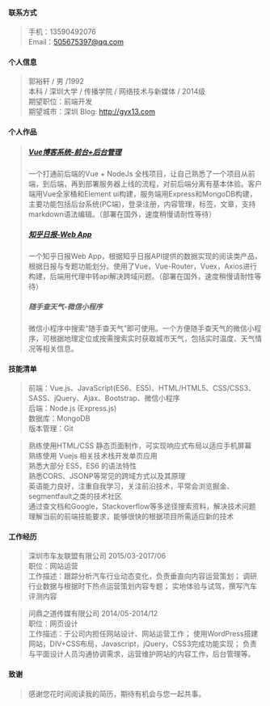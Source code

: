 #### 联系方式

> 手机：13590492076<br>
> Email：505675397@qq.com

#### 个人信息

> 郭裕轩 / 男 /1992<br>
> 本科 / 深圳大学 / 传播学院 / 网络技术与新媒体 / 2014级<br>
> 期望职位：前端开发<br>
> 期望城市：深圳
> Blog: http://gyx13.com<br>

#### 个人作品
> ##### [Vue博客系统-前台+后台管理](http://gyx-vblog.herokuapp.com)
> 一个打通前后端的Vue + NodeJs 全栈项目，让自己熟悉了一个项目从前端，到后端，再到部署服务器上线的流程，对前后端分离有基本体验。客户端用Vue全家桶和Element ui构建，服务端用Express和MongoDB构建，主要功能包括后台系统(PC端)，登录注册，内容管理，标签，文章，支持markdown语法编辑。（部署在国外，速度稍慢请耐性等待）
>
> ##### [知乎日报-Web App](http://gyx-vzhihu.herokuapp.com)
> 一个知乎日报Web App，根据知乎日报API提供的数据实现的阅读类产品，根据日报与专题功能划分。使用了Vue，Vue-Router，Vuex，Axios进行构建，后端用代理中转api解决跨域问题。（部署在国外，速度稍慢请耐性等待）
> 
> ##### 随手查天气-微信小程序
> 微信小程序中搜索“随手查天气”即可使用。一个方便随手查天气的微信小程序，可根据地理定位或按需搜索实时获取城市天气，包括实时温度、天气情况等相关信息。

#### 技能清单

> 前端：Vue.js、JavaScript(ES6、ES5)、HTML/HTML5、CSS/CSS3、SASS、jQuery、Ajax、Bootstrap、微信小程序<br>
> 后端：Node.js (Express.js)<br>
> 数据库：MongoDB<br>
> 版本管理：Git

> 熟练使用HTML/CSS 静态页面制作，可实现响应式布局以适应手机屏幕<br>
> 熟练使用 Vuejs 相关技术栈开发单页应用<br>
> 熟悉大部分 ES5，ES6 的语法特性<br>
> 熟悉CORS、JSONP等常见的跨域方式以及其原理<br>
英语能力良好，注重自我学习，关注前沿技术，平常会浏览掘金、segmentfault之类的技术社区<br>
> 通过查文档和Google，Stackoverflow等多途径搜索资料，解决技术问题<br>
> 理解当前的前端技能要求，能够很快的根据项目所需适应新的技术

#### 工作经历

> 深圳市车友联盟有限公司 2015/03-2017/06<br>
> 职位：网站运营<br>
> 工作描述：跟踪分析汽车行业动态变化，负责垂直向内容运营策划；
调研行业数据与根据时下热点运营策划内容专题；
实地体验与试驾，撰写汽车评测内容 

> 问鼎之道传媒有限公司 2014/05-2014/12<br>
> 职位：网页设计<br>
> 工作描述：于公司内担任网站设计、网站运营工作；
使用WordPress搭建网站，DIV+CSS布局，Javascript，jQuery，CSS3完成功能实现；
负责与平面设计人员沟通协调需求，运营维护网站的内容工作，后台管理等。

####  致谢

> 感谢您花时间阅读我的简历，期待有机会与您一起共事。

